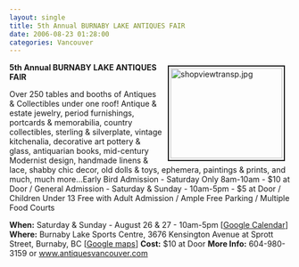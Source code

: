 ```yaml
---
layout: single
title: 5th Annual BURNABY LAKE ANTIQUES FAIR
date: 2006-08-23 01:28:00
categories: Vancouver
---
```

<a href="/public/uploads/2006/shopviewtransp.jpg" rel="lightbox"><img src="/public/uploads/2006/shopviewtransp.jpg" alt="shopviewtransp.jpg" title="shopviewtransp.jpg" style="margin: 5px 10px; padding: 3px" align="right" border="2" height="162" width="200" /></a>

<strong>5th Annual BURNABY LAKE ANTIQUES FAIR</strong>

Over 250 tables and booths of Antiques &amp; Collectibles under one roof! Antique &amp; estate jewelry, period furnishings, portcards &amp; memorabilia, country collectibles, sterling &amp; silverplate, vintage kitchenalia, decorative art pottery &amp; glass, antiquarian books, mid-century Modernist design, handmade linens &amp; lace, shabby chic decor, old dolls &amp; toys, ephemera, paintings &amp; prints, and much, much more...Early Bird Admission - Saturday Only 8am-10am - $10 at Door / General Admission - Saturday &amp; Sunday - 10am-5pm - $5 at Door / Children Under 13 Free with Adult Admission / Ample Free Parking / Multiple Food Courts

<strong>When:</strong> Saturday &amp; Sunday - August 26 &amp; 27 - 10am-5pm [<a href="http://www.google.com/calendar/event?action=TEMPLATE&amp;tmeid=NWU2dWUwazNkNmVyaWtibjdzOWRvMXBpdnMgYnIwbmZqaDYyNjQ1YXJoMmJ1azNzYWY5ODRAZ3JvdXAuY2FsZW5kYXIuZ29vZ2xlLmNvbQ&amp;tmsrc=YnIwbmZqaDYyNjQ1YXJoMmJ1azNzYWY5ODRAZ3JvdXAuY2FsZW5kYXIuZ29vZ2xlLmNvbQ" target="_blank">Google Calendar</a>]
<strong>Where:</strong> Burnaby Lake Sports Centre, 3676 Kensington Avenue at Sprott Street, Burnaby, BC [<a href="http://maps.google.ca/maps?f=q&amp;hl=en&amp;q=3676+Kensington+Avenue+,+Burnaby,+BC&amp;ie=UTF8&amp;z=14&amp;ll=49.254977,-122.966366&amp;spn=0.020504,0.084801&amp;om=1&amp;iwloc=A">Google maps</a>]
<strong>Cost:</strong> $10 at Door
<strong>More Info:</strong> 604-980-3159 or <a href="http://www.antiquesvancouver.com">www.antiquesvancouver.com</a>

